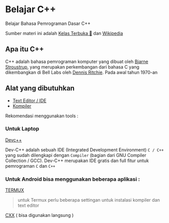 # Belajar C++
Belajar Bahasa Pemrograman Dasar C++ 

Sumber materi ini adalah [Kelas Terbuka 🌱](readme.md) dan [Wikipedia](wiki.md)

## Apa itu C++ 


C++ adalah bahasa pemrograman komputer yang dibuat oleh [Bjarne Stroustrup](bs.md), 
yang merupakan perkembangan dari bahasa C yang dikembangkan di Bell Labs oleh [Dennis Ritchie](dr.md). 
Pada awal tahun 1970-an

## Alat yang dibutuhkan

- [Text Editor / IDE](text.md)
- [Kompiler](kompiler.md)

Rekomendasi menggunakan tools :

### Untuk Laptop

[Devc++](https://www.bloodshed.net/)

Dev-C++ adalah sebuah IDE (Integrated Development Environment) ``C / C++`` yang sudah dilengkapi dengan ``Compiler`` (bagian dari GNU Compiler Collection / GCC). 
Dev-C++ merupakan IDE gratis dan full fitur untuk pemrograman ``C`` dan ``C++``

### Untuk Android bisa menggunakan beberapa aplikasi :

[TERMUX](termux.md) 
> untuk Termux perlu beberapa settingan untuk instalasi kompiler dan text editor

[CXX](cxx.md) ( bisa digunakan langsung )
